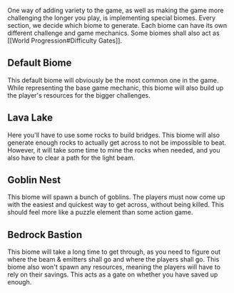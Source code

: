 One way of adding variety to the game, as well as making the game more challenging the longer you play, is implementing special biomes.
Every section, we decide which biome to generate. Each biome can have its own different challenge and game mechanics.
Some biomes shall also act as [[World Progression#Difficulty Gates]].

## Default Biome
This default biome will obviously be the most common one in the game.
While representing the base game mechanic, this biome will also build up the player's resources for the bigger challenges.

## Lava Lake
Here you'll have to use some rocks to build bridges. This biome will also generate enough rocks to actually get across to not be impossible to beat. However, it will take some time to mine the rocks when needed, and you also have to clear a path for the light beam.

## Goblin Nest
This biome will spawn a bunch of goblins. The players must now come up with the easiest and quickest way to get across, without being killed.
This should feel more like a puzzle element than some action game.

## Bedrock Bastion
This biome will take a long time to get through, as you need to figure out where the beam & emitters shall go and where the players shall go.
This biome also won't spawn any resources, meaning the players will have to rely on their savings. This acts as a gate on whether you have saved up enough.